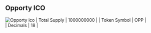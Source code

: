 ## Opporty ICO

![Opporty ico](https://opporty.com/assets/img/ico/opp.png)
| Total Supply  | 1000000000 |
| Token Symbol  | OPP    |  
| Decimals      | 18      |    